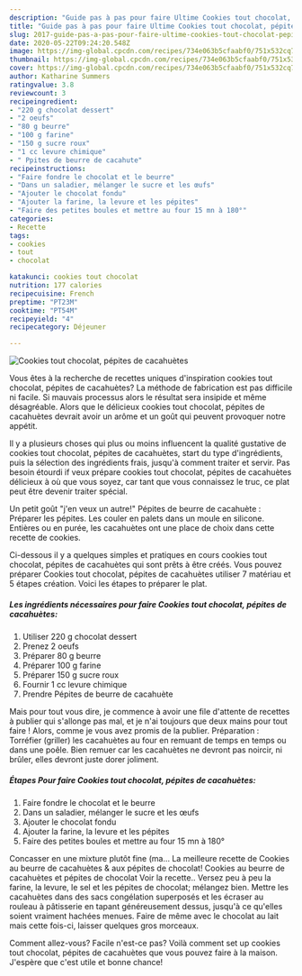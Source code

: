 ```yaml
---
description: "Guide pas à pas pour faire Ultime Cookies tout chocolat, pépites de cacahuètes"
title: "Guide pas à pas pour faire Ultime Cookies tout chocolat, pépites de cacahuètes"
slug: 2017-guide-pas-a-pas-pour-faire-ultime-cookies-tout-chocolat-pepites-de-cacahuetes
date: 2020-05-22T09:24:20.548Z
image: https://img-global.cpcdn.com/recipes/734e063b5cfaabf0/751x532cq70/cookies-tout-chocolat-pepites-de-cacahuetes-photo-principale-de-la-recette.jpg
thumbnail: https://img-global.cpcdn.com/recipes/734e063b5cfaabf0/751x532cq70/cookies-tout-chocolat-pepites-de-cacahuetes-photo-principale-de-la-recette.jpg
cover: https://img-global.cpcdn.com/recipes/734e063b5cfaabf0/751x532cq70/cookies-tout-chocolat-pepites-de-cacahuetes-photo-principale-de-la-recette.jpg
author: Katharine Summers
ratingvalue: 3.8
reviewcount: 3
recipeingredient:
- "220 g chocolat dessert"
- "2 oeufs"
- "80 g beurre"
- "100 g farine"
- "150 g sucre roux"
- "1 cc levure chimique"
- " Ppites de beurre de cacahute"
recipeinstructions:
- "Faire fondre le chocolat et le beurre"
- "Dans un saladier, mélanger le sucre et les œufs"
- "Ajouter le chocolat fondu"
- "Ajouter la farine, la levure et les pépites"
- "Faire des petites boules et mettre au four 15 mn à 180°"
categories:
- Recette
tags:
- cookies
- tout
- chocolat

katakunci: cookies tout chocolat 
nutrition: 177 calories
recipecuisine: French
preptime: "PT23M"
cooktime: "PT54M"
recipeyield: "4"
recipecategory: Déjeuner

---
```



![Cookies tout chocolat, pépites de cacahuètes](https://img-global.cpcdn.com/recipes/734e063b5cfaabf0/751x532cq70/cookies-tout-chocolat-pepites-de-cacahuetes-photo-principale-de-la-recette.jpg)

Vous êtes à la recherche de recettes uniques d'inspiration cookies tout chocolat, pépites de cacahuètes? La méthode de fabrication est pas difficile ni facile. Si mauvais processus alors le résultat sera insipide et même désagréable. Alors que le délicieux cookies tout chocolat, pépites de cacahuètes devrait avoir un arôme et un goût qui peuvent provoquer notre appétit.

Il y a plusieurs choses qui plus ou moins influencent la qualité gustative de cookies tout chocolat, pépites de cacahuètes, start du type d'ingrédients, puis la sélection des ingrédients frais, jusqu'à comment traiter et servir. Pas besoin étourdi if veux prépare cookies tout chocolat, pépites de cacahuètes délicieux à où que vous soyez, car tant que vous connaissez le truc, ce plat peut être devenir traiter spécial.

Un petit goût &#34;j&#39;en veux un autre!&#34; Pépites de beurre de cacahuète : Préparer les pépites. Les couler en palets dans un moule en silicone. Entières ou en purée, les cacahuètes ont une place de choix dans cette recette de cookies.


Ci-dessous il y a quelques simples et pratiques en cours cookies tout chocolat, pépites de cacahuètes qui sont prêts à être créés. Vous pouvez préparer Cookies tout chocolat, pépites de cacahuètes utiliser 7 matériau et 5 étapes création. Voici les étapes to préparer le plat.

<!--inarticleads1-->

##### Les ingrédients nécessaires pour faire Cookies tout chocolat, pépites de cacahuètes:

1. Utiliser 220 g chocolat dessert
1. Prenez 2 oeufs
1. Préparer 80 g beurre
1. Préparer 100 g farine
1. Préparer 150 g sucre roux
1. Fournir 1 cc levure chimique
1. Prendre  Pépites de beurre de cacahuète


Mais pour tout vous dire, je commence à avoir une file d&#39;attente de recettes à publier qui s&#39;allonge pas mal, et je n&#39;ai toujours que deux mains pour tout faire ! Alors, comme je vous avez promis de la publier. Préparation : Torréfier (griller) les cacahuètes au four en remuant de temps en temps ou dans une poêle. Bien remuer car les cacahuètes ne devront pas noircir, ni brûler, elles devront juste dorer joliment. 

<!--inarticleads2-->

##### Étapes Pour faire Cookies tout chocolat, pépites de cacahuètes:

1. Faire fondre le chocolat et le beurre
1. Dans un saladier, mélanger le sucre et les œufs
1. Ajouter le chocolat fondu
1. Ajouter la farine, la levure et les pépites
1. Faire des petites boules et mettre au four 15 mn à 180°


Concasser en une mixture plutôt fine (ma… La meilleure recette de Cookies au beurre de cacahuètes &amp; aux pépites de chocolat! Cookies au beurre de cacahuètes et pépites de chocolat Voir la recette.. Versez peu à peu la farine, la levure, le sel et les pépites de chocolat; mélangez bien. Mettre les cacahuètes dans des sacs congélation superposés et les écraser au rouleau à pâtisserie en tapant généreusement dessus, jusqu&#39;à ce qu&#39;elles soient vraiment hachées menues. Faire de même avec le chocolat au lait mais cette fois-ci, laisser quelques gros morceaux. 


Comment allez-vous? Facile n'est-ce pas? Voilà comment set up cookies tout chocolat, pépites de cacahuètes que vous pouvez faire à la maison. J'espère que c'est utile et bonne chance!
